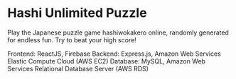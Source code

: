 # Hashi Unlimited Puzzle
Play the Japanese puzzle game hashiwokakero online, randomly generated for endless fun.
Try to beat your high score!

Frontend: ReactJS, Firebase
Backend: Express.js, Amazon Web Services Elastic Compute Cloud (AWS EC2)
Database: MySQL, Amazon Web Services Relational Database Server (AWS RDS)
